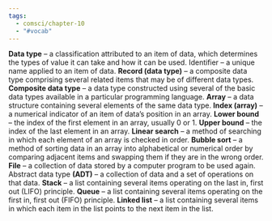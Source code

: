 ```yaml
---
tags:
  - comsci/chapter-10
  - "#vocab"
---
```

**Data type** – a classification attributed to an item of data, which determines the types of value it can take and how it can be used. Identifier – a unique name applied to an item of data. 
**Record (data type)** – a composite data type comprising several related items that may be of different data types. 
**Composite data type** – a data type constructed using several of the basic data types available in a particular programming language. 
**Array** – a data structure containing several elements of the same data type.
**Index (array)** – a numerical indicator of an item of data’s position in an array. 
**Lower bound** – the index of the first element in an array, usually 0 or 1. 
**Upper bound** – the index of the last element in an array. 
**Linear search** – a method of searching in which each element of an array is checked in order. **Bubble sort** – a method of sorting data in an array into alphabetical or numerical order by comparing adjacent items and swapping them if they are in the wrong order. 
**File** – a collection of data stored by a computer program to be used again. Abstract data type **(ADT)** – a collection of data and a set of operations on that data. 
**Stack** – a list containing several items operating on the last in, first out (LIFO) principle.
**Queue** – a list containing several items operating on the first in, first out (FIFO) principle. 
**Linked list** – a list containing several items in which each item in the list points to the next item in the list.